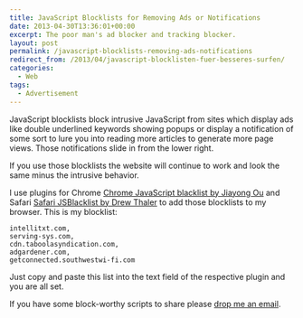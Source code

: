 ```yaml
---
title: JavaScript Blocklists for Removing Ads or Notifications
date: 2013-04-30T13:36:01+00:00
excerpt: The poor man's ad blocker and tracking blocker.
layout: post
permalink: /javascript-blocklists-removing-ads-notifications
redirect_from: /2013/04/javascript-blocklisten-fuer-besseres-surfen/
categories:
  - Web
tags:
  - Advertisement
---
```

JavaScript blocklists block intrusive JavaScript from sites which display ads like double underlined keywords showing popups or display a notification of some sort to lure you into reading more articles to generate more page views. Those notifications slide in from the lower right.

If you use those blocklists the website will continue to work and look the same minus the intrusive behavior.

I use plugins for Chrome [Chrome JavaScript blacklist by Jiayong Ou](https://chrome.google.com/webstore/detail/javascript-blacklist/emcepjkdiiaenmoaghcfghjjppbkbhnf) and Safari [Safari JSBlacklist by Drew Thaler](https://code.google.com/p/jsblacklist/downloads/list) to add those blocklists to my browser. This is my blocklist:

    intellitxt.com,
    serving-sys.com,
    cdn.taboolasyndication.com,
    adgardener.com,
    getconnected.southwestwi-fi.com

Just copy and paste this list into the text field of the respective plugin and you are all set.

If you have some block-worthy scripts to share please [drop me an email](/about/).